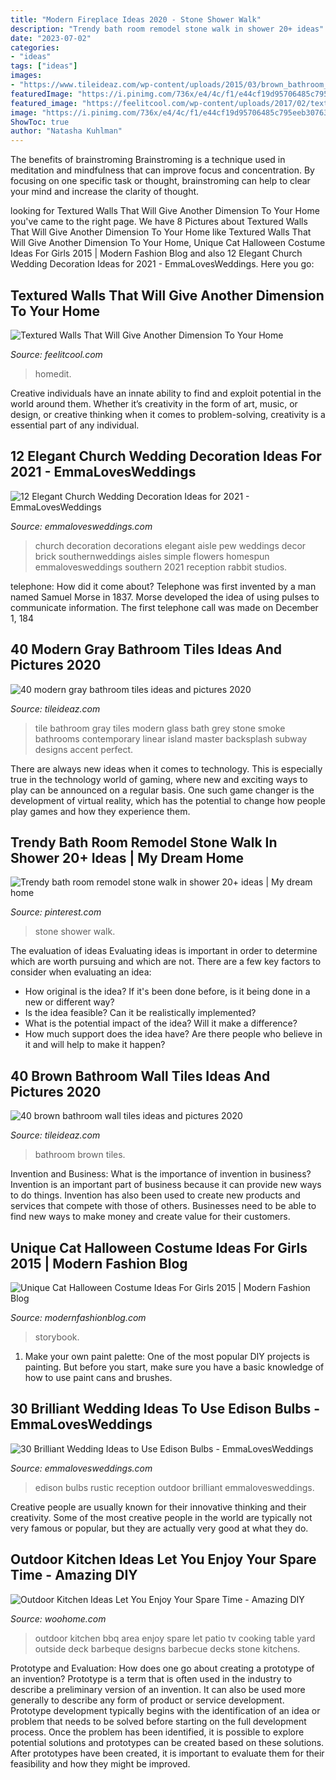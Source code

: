 ```yaml
---
title: "Modern Fireplace Ideas 2020 - Stone Shower Walk"
description: "Trendy bath room remodel stone walk in shower 20+ ideas"
date: "2023-07-02"
categories:
- "ideas"
tags: ["ideas"]
images:
- "https://www.tileideaz.com/wp-content/uploads/2015/03/brown_bathroom_wall_tiles_10.jpg"
featuredImage: "https://i.pinimg.com/736x/e4/4c/f1/e44cf19d95706485c795eeb307636350.jpg"
featured_image: "https://feelitcool.com/wp-content/uploads/2017/02/textured-walls9.jpg"
image: "https://i.pinimg.com/736x/e4/4c/f1/e44cf19d95706485c795eeb307636350.jpg"
ShowToc: true
author: "Natasha Kuhlman"
---
```



The benefits of brainstroming
Brainstroming is a technique used in meditation and mindfulness that can improve focus and concentration. By focusing on one specific task or thought, brainstroming can help to clear your mind and increase the clarity of thought.

	

		
looking for Textured Walls That Will Give Another Dimension To Your Home you've came to the right page. We have 8 Pictures about Textured Walls That Will Give Another Dimension To Your Home like Textured Walls That Will Give Another Dimension To Your Home, Unique Cat Halloween Costume Ideas For Girls 2015 | Modern Fashion Blog and also 12 Elegant Church Wedding Decoration Ideas for 2021 - EmmaLovesWeddings. Here you go:
		
    
## Textured Walls That Will Give Another Dimension To Your Home

<img loading=lazy src="https://feelitcool.com/wp-content/uploads/2017/02/textured-walls9.jpg" onerror="this.onerror=null;this.src='https://tse3.mm.bing.net/th?id=OIP.ZR1L6vHnnKJk8cjSFJ877QHaLE&amp;pid=15.1';" alt="Textured Walls That Will Give Another Dimension To Your Home">

_Source: feelitcool.com_

>homedit. 

	

Creative individuals have an innate ability to find and exploit potential in the world around them. Whether it’s creativity in the form of art, music, or design, or creative thinking when it comes to problem-solving, creativity is a essential part of any individual.

    
## 12 Elegant Church Wedding Decoration Ideas For 2021 - EmmaLovesWeddings

<img loading=lazy src="https://emmalovesweddings.com/wp-content/uploads/2020/03/elegant-church-wedding-aisle-decoration-ideas.jpg" onerror="this.onerror=null;this.src='https://tse3.mm.bing.net/th?id=OIP.mRa5k-IbCevVn6ApV-bZcQHaLH&amp;pid=15.1';" alt="12 Elegant Church Wedding Decoration Ideas for 2021 - EmmaLovesWeddings">

_Source: emmalovesweddings.com_

>church decoration decorations elegant aisle pew weddings decor brick southernweddings aisles simple flowers homespun emmalovesweddings southern 2021 reception rabbit studios. 

	

telephone: How did it come about?
Telephone was first invented by a man named Samuel Morse in 1837. Morse developed the idea of using pulses to communicate information. The first telephone call was made on December 1, 184
    
## 40 Modern Gray Bathroom Tiles Ideas And Pictures 2020

<img loading=lazy src="https://www.tileideaz.com/wp-content/uploads/2015/03/modern_gray_bathroom_tiles_7.jpg" onerror="this.onerror=null;this.src='https://tse4.mm.bing.net/th?id=OIP.YiySfz9xQ6K8JorP8IDRXAHaLJ&amp;pid=15.1';" alt="40 modern gray bathroom tiles ideas and pictures 2020">

_Source: tileideaz.com_

>tile bathroom gray tiles modern glass bath grey stone smoke bathrooms contemporary linear island master backsplash subway designs accent perfect. 

	

There are always new ideas when it comes to technology. This is especially true in the technology world of gaming, where new and exciting ways to play can be announced on a regular basis. One such game changer is the development of virtual reality, which has the potential to change how people play games and how they experience them.

    
## Trendy Bath Room Remodel Stone Walk In Shower 20+ Ideas | My Dream Home

<img loading=lazy src="https://i.pinimg.com/736x/e4/4c/f1/e44cf19d95706485c795eeb307636350.jpg" onerror="this.onerror=null;this.src='https://tse4.mm.bing.net/th?id=OIP.KtiMo83saiiskB6MBV-cyAAAAA&amp;pid=15.1';" alt="Trendy bath room remodel stone walk in shower 20+ ideas | My dream home">

_Source: pinterest.com_

>stone shower walk. 

	

The evaluation of ideas
Evaluating ideas is important in order to determine which are worth pursuing and which are not. There are a few key factors to consider when evaluating an idea:
- How original is the idea? If it's been done before, is it being done in a new or different way?
- Is the idea feasible? Can it be realistically implemented?
- What is the potential impact of the idea? Will it make a difference?
- How much support does the idea have? Are there people who believe in it and will help to make it happen?

    
## 40 Brown Bathroom Wall Tiles Ideas And Pictures 2020

<img loading=lazy src="https://www.tileideaz.com/wp-content/uploads/2015/03/brown_bathroom_wall_tiles_10.jpg" onerror="this.onerror=null;this.src='https://tse2.mm.bing.net/th?id=OIP.xRuLBBJ3LT7-ZIiFeGO4RAHaLI&amp;pid=15.1';" alt="40 brown bathroom wall tiles ideas and pictures 2020">

_Source: tileideaz.com_

>bathroom brown tiles. 

	

Invention and Business: What is the importance of invention in business?
Invention is an important part of business because it can provide new ways to do things. Invention has also been used to create new products and services that compete with those of others. Businesses need to be able to find new ways to make money and create value for their customers.

    
## Unique Cat Halloween Costume Ideas For Girls 2015 | Modern Fashion Blog

<img loading=lazy src="https://modernfashionblog.com/wp-content/uploads/2015/08/Unique-Cat-Halloween-Costume-Ideas-For-Girls-2015-4-216x300.jpg" onerror="this.onerror=null;this.src='https://tse3.mm.bing.net/th?id=OIP.9rZjemopq4kdanu5g8sZ3QAAAA&amp;pid=15.1';" alt="Unique Cat Halloween Costume Ideas For Girls 2015 | Modern Fashion Blog">

_Source: modernfashionblog.com_

>storybook. 

	

1. Make your own paint palette: One of the most popular DIY projects is painting. But before you start, make sure you have a basic knowledge of how to use paint cans and brushes.

    
## 30 Brilliant Wedding Ideas To Use Edison Bulbs - EmmaLovesWeddings

<img loading=lazy src="https://emmalovesweddings.com/wp-content/uploads/2017/10/outdoor-rustic-wedding-reception-ideas.jpg" onerror="this.onerror=null;this.src='https://tse3.mm.bing.net/th?id=OIP.fZdrfC13ry4-yquBoRzX-QHaLH&amp;pid=15.1';" alt="30 Brilliant Wedding Ideas to Use Edison Bulbs - EmmaLovesWeddings">

_Source: emmalovesweddings.com_

>edison bulbs rustic reception outdoor brilliant emmalovesweddings. 

	

Creative people are usually known for their innovative thinking and their creativity. Some of the most creative people in the world are typically not very famous or popular, but they are actually very good at what they do.

    
## Outdoor Kitchen Ideas Let You Enjoy Your Spare Time - Amazing DIY

<img loading=lazy src="http://www.woohome.com/wp-content/uploads/2014/02/outdoor-kitchen-15.jpg" onerror="this.onerror=null;this.src='https://tse2.mm.bing.net/th?id=OIP.aBX0IHzMpmdlZpbli8pgXgHaJ4&amp;pid=15.1';" alt="Outdoor Kitchen Ideas Let You Enjoy Your Spare Time - Amazing DIY">

_Source: woohome.com_

>outdoor kitchen bbq area enjoy spare let patio tv cooking table yard outside deck barbeque designs barbecue decks stone kitchens. 

	

Prototype and Evaluation: How does one go about creating a prototype of an invention?
Prototype is a term that is often used in the industry to describe a preliminary version of an invention. It can also be used more generally to describe any form of product or service development. Prototype development typically begins with the identification of an idea or problem that needs to be solved before starting on the full development process. Once the problem has been identified, it is possible to explore potential solutions and prototypes can be created based on these solutions. After prototypes have been created, it is important to evaluate them for their feasibility and how they might be improved.

